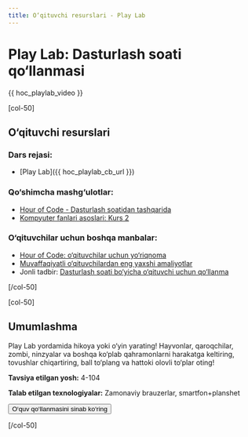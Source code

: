 ```yaml
---
title: O‘qituvchi resurslari - Play Lab
---
```


# Play Lab: Dasturlash soati qo‘llanmasi

{{ hoc_playlab_video }}

[col-50]

## O‘qituvchi resurslari

### Dars rejasi:

- [Play Lab]({{ hoc_playlab_cb_url }})

### Qo‘shimcha mashg‘ulotlar:

- [Hour of Code - Dasturlash soatidan tashqarida](http://code.org/learn/beyond)
- [Kompyuter fanlari asoslari: Kurs 2](https://studio.code.org/s/course2)

### O‘qituvchilar uchun boshqa manbalar:

- [Hour of Code: o‘qituvchilar uchun yo‘riqnoma](https://hourofcode.com/how-to)
- [Muvaffaqiyatli o‘qituvchilardan eng yaxshi amaliyotlar](http://www.slideshare.net/TeachCode/hour-of-code-best-practices-for-successful-educators-51273466)
- Jonli tadbir: [Dasturlash soati bo‘yicha o‘qituvchi uchun qo‘llanma](https://www.eventbrite.com/e/an-educators-guide-to-the-hour-of-code-tickets-17987415845)

[/col-50]

[col-50]

## Umumlashma

Play Lab yordamida hikoya yoki o‘yin yarating! Hayvonlar, qaroqchilar, zombi, ninzyalar va boshqa ko‘plab qahramonlarni harakatga keltiring, tovushlar chiqartiring, ball to‘plang va hattoki olovli to‘plar oting!

**Tavsiya etilgan yosh:** 4-104

**Talab etilgan texnologiyalar:** Zamonaviy brauzerlar, smartfon+planshet

<a href="http://studio.code.org/s/playlab/reset"><button>O‘quv qo‘llanmasini sinab ko‘ring</button></a>

[/col-50]
